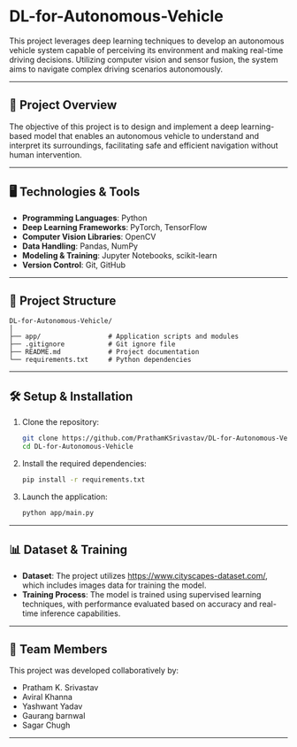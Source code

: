 # DL-for-Autonomous-Vehicle

This project leverages deep learning techniques to develop an autonomous vehicle system capable of perceiving its environment and making real-time driving decisions. Utilizing computer vision and sensor fusion, the system aims to navigate complex driving scenarios autonomously.

---

## 🚗 Project Overview

The objective of this project is to design and implement a deep learning-based model that enables an autonomous vehicle to understand and interpret its surroundings, facilitating safe and efficient navigation without human intervention.

---

## 🖥️ Technologies & Tools

- **Programming Languages**: Python
- **Deep Learning Frameworks**: PyTorch, TensorFlow
- **Computer Vision Libraries**: OpenCV
- **Data Handling**: Pandas, NumPy
- **Modeling & Training**: Jupyter Notebooks, scikit-learn
- **Version Control**: Git, GitHub

---

## 💾 Project Structure

```
DL-for-Autonomous-Vehicle/
│
├── app/                 # Application scripts and modules
├── .gitignore           # Git ignore file
├── README.md            # Project documentation
└── requirements.txt     # Python dependencies
```

---

## 🛠️ Setup & Installation

1. Clone the repository:

   ```bash
   git clone https://github.com/PrathamKSrivastav/DL-for-Autonomous-Vehicle.git
   cd DL-for-Autonomous-Vehicle
   ```

2. Install the required dependencies:

   ```bash
   pip install -r requirements.txt
   ```

3. Launch the application:

   ```bash
   python app/main.py
   ```

---

## 📊 Dataset & Training

- **Dataset**: The project utilizes https://www.cityscapes-dataset.com/, which includes images data for training the model.
- **Training Process**: The model is trained using supervised learning techniques, with performance evaluated based on accuracy and real-time inference capabilities.

---

## 👥 Team Members

This project was developed collaboratively by:

- Pratham K. Srivastav
- Aviral Khanna
- Yashwant Yadav
- Gaurang barnwal
- Sagar Chugh

---
